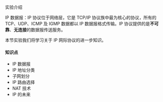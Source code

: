 实验介绍



IP 数据报：IP 协议位于网络层，它是 TCP/IP 协议族中最为核心的协议，所有的 TCP、UDP、ICMP 及 IGMP 数据都以 IP 数据报格式传输。IP 协议提供的是**不可靠**、**无连接**的数据报传送服务。

本节实验我们将学习关于 IP 网际协议的进一步知识。

#### 知识点

- IP 数据报
- IP 地址分类
- 子网划分
- IP 路由选择
- NAT 技术
- IP 的未来